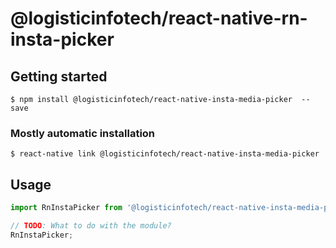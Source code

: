 # @logisticinfotech/react-native-rn-insta-picker

## Getting started

`$ npm install @logisticinfotech/react-native-insta-media-picker  --save`

### Mostly automatic installation

`$ react-native link @logisticinfotech/react-native-insta-media-picker`

## Usage
```javascript
import RnInstaPicker from '@logisticinfotech/react-native-insta-media-picker';

// TODO: What to do with the module?
RnInstaPicker;
```
